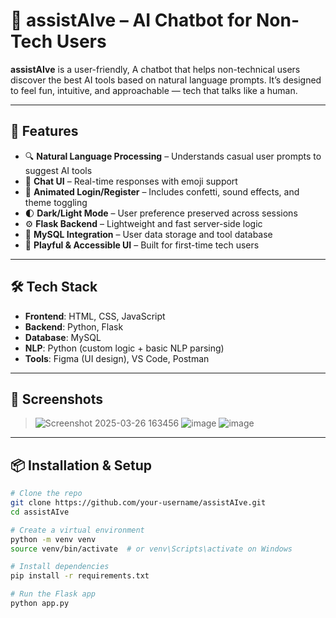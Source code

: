 # 🧠 assistAIve – AI Chatbot for Non-Tech Users

**assistAIve** is a user-friendly, A chatbot that helps non-technical users discover the best AI tools based on natural language prompts. It’s designed to feel fun, intuitive, and approachable — tech that talks like a human.

---

## 🚀 Features

- 🔍 **Natural Language Processing** – Understands casual user prompts to suggest AI tools
- 💬 **Chat UI** – Real-time responses with emoji support
- 🌈 **Animated Login/Register** – Includes confetti, sound effects, and theme toggling
- 🌓 **Dark/Light Mode** – User preference preserved across sessions
- ⚙️ **Flask Backend** – Lightweight and fast server-side logic
- 📂 **MySQL Integration** – User data storage and tool database
- 🎨 **Playful & Accessible UI** – Built for first-time tech users

---

## 🛠️ Tech Stack

- **Frontend**: HTML, CSS, JavaScript
- **Backend**: Python, Flask
- **Database**: MySQL
- **NLP**: Python (custom logic + basic NLP parsing)
- **Tools**: Figma (UI design), VS Code, Postman

---

## 📸 Screenshots

> ![Screenshot 2025-03-26 163456](https://github.com/user-attachments/assets/4c6b9d7c-636c-409d-ab7c-afebe73eb45e)
> ![image](https://github.com/user-attachments/assets/b3643ad6-ccc3-46a4-a516-0996a8870258)
> ![image](https://github.com/user-attachments/assets/409bec3f-d216-42bc-b076-613ad870f9f9)




---

## 📦 Installation & Setup

```bash
# Clone the repo
git clone https://github.com/your-username/assistAIve.git
cd assistAIve

# Create a virtual environment
python -m venv venv
source venv/bin/activate  # or venv\Scripts\activate on Windows

# Install dependencies
pip install -r requirements.txt

# Run the Flask app
python app.py
